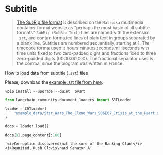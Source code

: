# Subtitle

>[The SubRip file format](https://en.wikipedia.org/wiki/SubRip#SubRip_file_format) is described on the `Matroska` multimedia container format website as "perhaps the most basic of all subtitle formats." `SubRip (SubRip Text)` files are named with the extension `.srt`, and contain formatted lines of plain text in groups separated by a blank line. Subtitles are numbered sequentially, starting at 1. The timecode format used is hours:minutes:seconds,milliseconds with time units fixed to two zero-padded digits and fractions fixed to three zero-padded digits (00:00:00,000). The fractional separator used is the comma, since the program was written in France.

How to load data from subtitle (`.srt`) files

Please, download the [example .srt file from here](https://www.opensubtitles.org/en/subtitles/5575150/star-wars-the-clone-wars-crisis-at-the-heart-en).


```python
%pip install --upgrade --quiet  pysrt
```


```python
from langchain_community.document_loaders import SRTLoader
```


```python
loader = SRTLoader(
    "example_data/Star_Wars_The_Clone_Wars_S06E07_Crisis_at_the_Heart.srt"
)
```


```python
docs = loader.load()
```


```python
docs[0].page_content[:100]
```



```output
'<i>Corruption discovered\nat the core of the Banking Clan!</i> <i>Reunited, Rush Clovis\nand Senator A'
```
